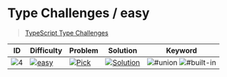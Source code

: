 # Type Challenges / easy

> [TypeScript Type Challenges](https://github.com/type-challenges/type-challenges)

| ID | Difficulty | Problem | Solution | Keyword |
|----|------------|---------|----------|---------|
| ![4](https://img.shields.io/badge/-4-7aad0c)| [![easy](https://img.shields.io/badge/-easy-7aad0c)](README.md)| [![Pick](https://img.shields.io/badge/-Pick-7aad0c)](4.%20Pick/Problem.md) | [![Solution](https://img.shields.io/badge/Solution-7aad0c)](4.%20Pick/Solution.md) | ![#union](https://img.shields.io/badge/-%23union-999)&nbsp;![#built-in](https://img.shields.io/badge/-%23built--in-999) |
